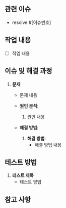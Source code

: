 ## 관련 이슈
- resolve #[이슈번호]


## 작업 내용
- [ ] 작업 내용


## 이슈 및 해결 과정
1. **문제**
    - 문제 내용
    - **원인 분석**:
        1. 원인 내용
        
    - **해결 방법**:
        1. **해결 방법**:
            - 해결 방법 내용


## 테스트 방법
1. **테스트 제목**
    - 테스트 방법


## 참고 사항